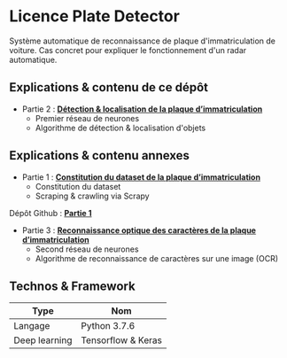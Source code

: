 # Licence Plate Detector
Système automatique de reconnaissance de plaque d'immatriculation de voiture. Cas concret pour expliquer le fonctionnement d'un radar automatique.

## Explications & contenu de ce dépôt
- Partie 2 : [**Détection & localisation de la plaque d’immatriculation**](https://deeplylearning.fr/cours-pratiques-deep-learning/radar-automatique-partie-2-detection-localisation-de-la-plaque-dimmatriculation/ "Détection & localisation de la plaque d’immatriculation")  
    - Premier réseau de neurones
    - Algorithme de détection & localisation d'objets



## Explications & contenu annexes
- Partie 1 :  [**Constitution du dataset de la plaque d’immatriculation**](https://deeplylearning.fr/cours-pratiques-deep-learning/radar-automatique-partie-1-constitution-du-dataset-de-la-plaque-dimmatriculation/ "Constitution du dataset de la plaque d’immatriculation")  
    - Constitution du dataset
    - Scraping & crawling via Scrapy  
  
Dépôt Github : [**Partie 1**](https://github.com/Momotoculteur/LicencePlateScraper "Dépôt Github")  
  
- Partie 3 : [**Reconnaissance optique des caractères de la plaque d’immatriculation**](https://deeplylearning.fr/cours-pratiques-deep-learning/radar-automatique-partie-2-detection-localisation-de-la-plaque-dimmatriculation/ "Reconnaissance optique des caractères de la plaque d’immatriculation")  
    - Second réseau de neurones 
    - Algorithme de reconnaissance de caractères sur une image (OCR) 

## Technos & Framework
| Type  | Nom |
| ------------- | ------------- |
| Langage  | Python 3.7.6  |
| Deep learning  | Tensorflow & Keras  |



